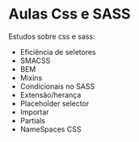 # Aulas Css e SASS
Estudos sobre css e sass:

- Eficiência de seletores
- SMACSS
- BEM
- Mixins
- Condicionais no SASS
- Extensão/herança
- Placeholder selector
- Importar
- Partials
- NameSpaces CSS
